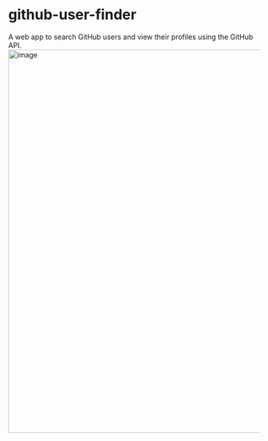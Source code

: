 # github-user-finder
A web app to search GitHub users and view their profiles using the GitHub API.
<img width="1361" height="768" alt="image" src="https://github.com/user-attachments/assets/98df57e7-568b-4101-bed6-b2a4485e91bc" />

